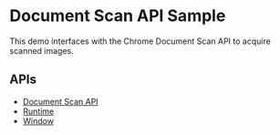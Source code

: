 # Document Scan API Sample

This demo interfaces with the Chrome Document Scan API to acquire scanned
images.

## APIs

* [Document Scan API](https://developer.chrome.com/apps/document_scan)
* [Runtime](https://developer.chrome.com/apps/runtime)
* [Window](https://developer.chrome.com/apps/app_window)
